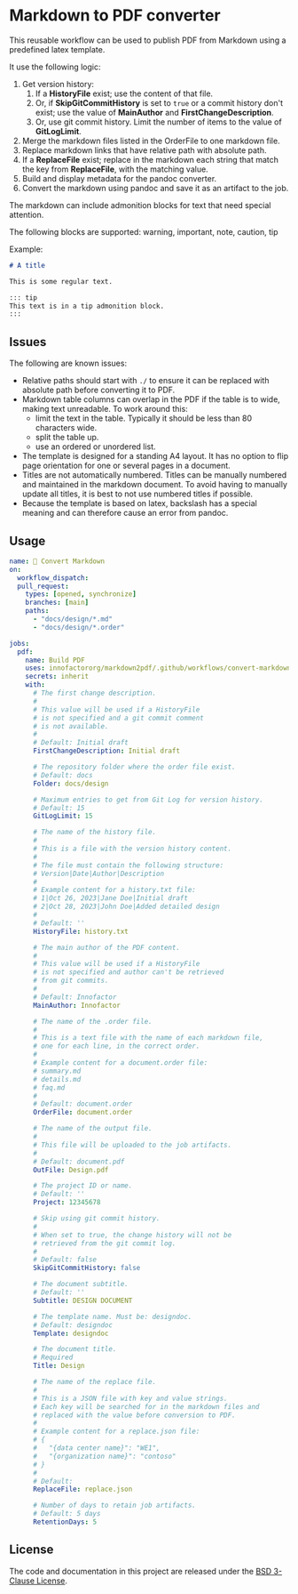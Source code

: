 # Markdown to PDF converter

This reusable workflow can be used to publish PDF from Markdown using a predefined latex template.

It use the following logic:

1. Get version history:
   1. If a **HistoryFile** exist; use the content of that file.
   1. Or, if **SkipGitCommitHistory** is set to `true` or a commit history don't exist; use the value of **MainAuthor** and **FirstChangeDescription**.
   1. Or, use git commit history. Limit the number of items to the value of **GitLogLimit**.
1. Merge the markdown files listed in the OrderFile to one markdown file.
1. Replace markdown links that have relative path with absolute path.
1. If a **ReplaceFile** exist; replace in the markdown each string that match the key from **ReplaceFile**, with the matching value.
1. Build and display metadata for the pandoc converter.
1. Convert the markdown using pandoc and save it as an artifact to the job.

The markdown can include admonition blocks for text that need special attention.

The following blocks are supported: warning, important, note, caution, tip

Example:

```markdown
# A title

This is some regular text.

::: tip
This text is in a tip admonition block.
:::
```

## Issues

The following are known issues:

- Relative paths should start with `./` to ensure it can be replaced with absolute path before converting it to PDF.
- Markdown table columns can overlap in the PDF if the table is to wide, making text unreadable. To work around this:
  - limit the text in the table. Typically it should be less than 80 characters wide.
  - split the table up.
  - use an ordered or unordered list.
- The template is designed for a standing A4 layout. It has no option to flip page orientation for one or several pages in a document.
- Titles are not automatically numbered. Titles can be manually numbered and maintained in the markdown document. To avoid having to manually update all titles, it is best to not use numbered titles if possible.
- Because the template is based on latex, backslash has a special meaning and can therefore cause an error from pandoc.

## Usage

```yaml
name: 🧳 Convert Markdown
on:
  workflow_dispatch:
  pull_request:
    types: [opened, synchronize]
    branches: [main]
    paths:
      - "docs/design/*.md"
      - "docs/design/*.order"

jobs:
  pdf:
    name: Build PDF
    uses: innofactororg/markdown2pdf/.github/workflows/convert-markdown.yml@v3beta1
    secrets: inherit
    with:
      # The first change description.
      #
      # This value will be used if a HistoryFile
      # is not specified and a git commit comment
      # is not available.
      #
      # Default: Initial draft
      FirstChangeDescription: Initial draft

      # The repository folder where the order file exist.
      # Default: docs
      Folder: docs/design

      # Maximum entries to get from Git Log for version history.
      # Default: 15
      GitLogLimit: 15

      # The name of the history file.
      #
      # This is a file with the version history content.
      #
      # The file must contain the following structure:
      # Version|Date|Author|Description
      #
      # Example content for a history.txt file:
      # 1|Oct 26, 2023|Jane Doe|Initial draft
      # 2|Oct 28, 2023|John Doe|Added detailed design
      #
      # Default: ''
      HistoryFile: history.txt

      # The main author of the PDF content.
      #
      # This value will be used if a HistoryFile
      # is not specified and author can't be retrieved
      # from git commits.
      #
      # Default: Innofactor
      MainAuthor: Innofactor

      # The name of the .order file.
      #
      # This is a text file with the name of each markdown file,
      # one for each line, in the correct order.
      #
      # Example content for a document.order file:
      # summary.md
      # details.md
      # faq.md
      #
      # Default: document.order
      OrderFile: document.order

      # The name of the output file.
      #
      # This file will be uploaded to the job artifacts.
      #
      # Default: document.pdf
      OutFile: Design.pdf

      # The project ID or name.
      # Default: ''
      Project: 12345678

      # Skip using git commit history.
      #
      # When set to true, the change history will not be
      # retrieved from the git commit log.
      #
      # Default: false
      SkipGitCommitHistory: false

      # The document subtitle.
      # Default: ''
      Subtitle: DESIGN DOCUMENT

      # The template name. Must be: designdoc.
      # Default: designdoc
      Template: designdoc

      # The document title.
      # Required
      Title: Design

      # The name of the replace file.
      #
      # This is a JSON file with key and value strings.
      # Each key will be searched for in the markdown files and
      # replaced with the value before conversion to PDF.
      #
      # Example content for a replace.json file:
      # {
      #   "{data center name}": "WE1",
      #   "{organization name}": "contoso"
      # }
      #
      # Default:
      ReplaceFile: replace.json

      # Number of days to retain job artifacts.
      # Default: 5 days
      RetentionDays: 5
```

## License

The code and documentation in this project are released under the [BSD 3-Clause License](LICENSE).
